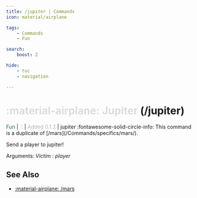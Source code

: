 ```yaml
---
title: /jupiter | Commands
icon: material/airplane

tags:
    - Commands
    - Fun

search:
    boost: 2

hide:
    - toc
    - navigation

---
```

# <p style="color: rgb(220,220,220); display: inline;">:material-airplane: Jupiter</p> (/jupiter)
<div style="display:inline;">
<p style="color: #216E4E; display: inline;">Fun</p> | <p style="color: rgb(220,220,220); display: inline;">3</p> | <p style="color: rgb(180,180,180); display: inline;"> Added 0.1.2</p> | jupiter
</div>
:fontawesome-solid-circle-info: This command is a duplicate of [/mars](/Commands/specifics/mars/).

Send a player to jupiter!

Arguments: _Victim : player_

## See Also
* [:material-airplane: /mars](/Commands/specifics/mars/)